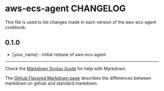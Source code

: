 aws-ecs-agent CHANGELOG
=======================

This file is used to list changes made in each version of the aws-ecs-agent cookbook.

0.1.0
-----
- [your_name] - Initial release of aws-ecs-agent

- - -
Check the [Markdown Syntax Guide](http://daringfireball.net/projects/markdown/syntax) for help with Markdown.

The [Github Flavored Markdown page](http://github.github.com/github-flavored-markdown/) describes the differences between markdown on github and standard markdown.

